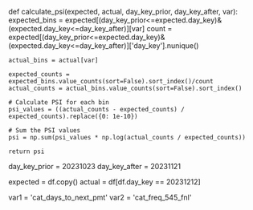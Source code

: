 def calculate_psi(expected, actual, day_key_prior, day_key_after, var):
    expected_bins = expected[(day_key_prior<=expected.day_key)&(expected.day_key<=day_key_after)][var]
    count = expected[(day_key_prior<=expected.day_key)&(expected.day_key<=day_key_after)]['day_key'].nunique()

    actual_bins = actual[var]

    expected_counts = expected_bins.value_counts(sort=False).sort_index()/count
    actual_counts = actual_bins.value_counts(sort=False).sort_index()

    # Calculate PSI for each bin
    psi_values = ((actual_counts - expected_counts) / expected_counts).replace({0: 1e-10})

    # Sum the PSI values
    psi = np.sum(psi_values * np.log(actual_counts / expected_counts))

    return psi


day_key_prior = 20231023
day_key_after = 20231121

expected = df.copy()
actual = df[df.day_key == 20231212]

var1 = 'cat_days_to_next_pmt'
var2 = 'cat_freq_545_fnl'
